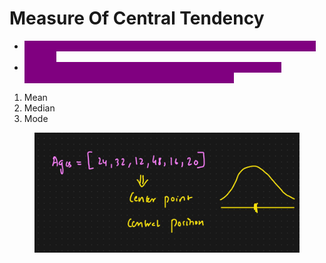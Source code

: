 # Measure Of Central Tendency

* <mark style="color:purple;background-color:purple;">**Statistical metrics that describe the center point or typical value of a dataset**</mark>
* <mark style="color:purple;background-color:purple;">**They provide a single value that summarizes a set of data by identifying the central position within the dataset**</mark>

1. Mean
2. Median
3. Mode

<figure><img src="../../.gitbook/assets/image (9) (1).png" alt=""><figcaption></figcaption></figure>
